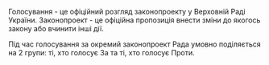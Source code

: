 Голосування - це офіційний розгляд законопроекту у Верховній Раді України.
Законопроект - це офіційна пропозиція внести зміни до якогось закону або вчинити
інші дії.

Під час голосування за окремий законопроект Рада умовно поділяється на 2 групи:
ті, хто голосує За та ті, хто голосує Проти.
